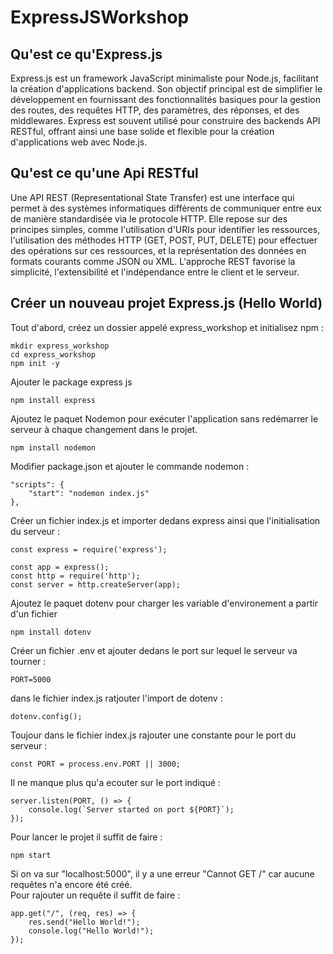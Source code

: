 # ExpressJSWorkshop

## Qu'est ce qu'Express.js

Express.js est un framework JavaScript minimaliste pour Node.js, facilitant la création d'applications backend. Son objectif principal est de simplifier le développement en fournissant des fonctionnalités basiques pour la gestion des routes, des requêtes HTTP, des paramètres, des réponses, et des middlewares. Express est souvent utilisé pour construire des backends API RESTful, offrant ainsi une base solide et flexible pour la création d'applications web avec Node.js.

## Qu'est ce qu'une Api RESTful

Une API REST (Representational State Transfer) est une interface qui permet à des systèmes informatiques différents de communiquer entre eux de manière standardisée via le protocole HTTP. Elle repose sur des principes simples, comme l'utilisation d'URIs pour identifier les ressources, l'utilisation des méthodes HTTP (GET, POST, PUT, DELETE) pour effectuer des opérations sur ces ressources, et la représentation des données en formats courants comme JSON ou XML. L'approche REST favorise la simplicité, l'extensibilité et l'indépendance entre le client et le serveur.

## Créer un nouveau projet Express.js (Hello World)
Tout d'abord, créez un dossier appelé express_workshop et initialisez npm :
```
mkdir express_workshop 
cd express_workshop
npm init -y
```
Ajouter le package express js
```
npm install express
```
Ajoutez le paquet Nodemon pour exécuter l'application sans redémarrer le serveur à chaque changement dans le projet.
```
npm install nodemon
```
Modifier package.json et ajouter le commande nodemon :
```
"scripts": {
    "start": "nodemon index.js"
},
```
Créer un fichier index.js et importer dedans express ainsi que l'initialisation du serveur :
```
const express = require('express');

const app = express();
const http = require('http');
const server = http.createServer(app);
```
Ajoutez le paquet dotenv pour charger les variable d'environement a partir d'un fichier
```
npm install dotenv
```
Créer un fichier .env et ajouter dedans le port sur lequel le serveur va tourner :
```
PORT=5000
```
dans le fichier index.js ratjouter l'import de dotenv :
```
dotenv.config();
```
Toujour dans le fichier index.js rajouter une constante pour le port du serveur :
```
const PORT = process.env.PORT || 3000;
```
Il ne manque plus qu'a ecouter sur le port indiqué :
```
server.listen(PORT, () => {
    console.log(`Server started on port ${PORT}`);
});
```
Pour lancer le projet il suffit de faire :
```
npm start
```
Si on va sur "localhost:5000", il y a une erreur "Cannot GET /" car aucune requêtes n'a encore été créé.</br>
Pour rajouter un requête il suffit de faire :
```
app.get("/", (req, res) => {
    res.send("Hello World!");
    console.log("Hello World!");
});
```